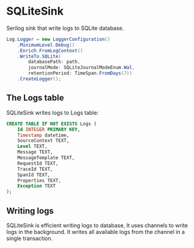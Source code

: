 # SQLiteSink
Serilog sink that write logs to SQLite database.

```csharp
Log.Logger = new LoggerConfiguration()
	.MinimumLevel.Debug()
	.Enrich.FromLogContext()
	.WriteTo.SQLite( 
		databasePath: path,
		journalMode: SQLiteJournalModeEnum.Wal,
		retentionPeriod: TimeSpan.FromDays(7))
	.CreateLogger();
```

## The Logs table

SQLiteSink writes logs to Logs table:

```SQL
CREATE TABLE IF NOT EXISTS Logs (
	Id INTEGER PRIMARY KEY,
	Timestamp datetime,
	SourceContext TEXT,
	Level TEXT,
	Message TEXT,
	MessageTemplate TEXT,
	RequestId TEXT,
	TraceId TEXT,
	SpanId TEXT,
	Properties TEXT,
	Exception TEXT
);
```


## Writing logs

SQLiteSink is efficient writing logs to database, It uses channels to write logs in the background. 
It writes all available logs from the channel in a single transaction.
